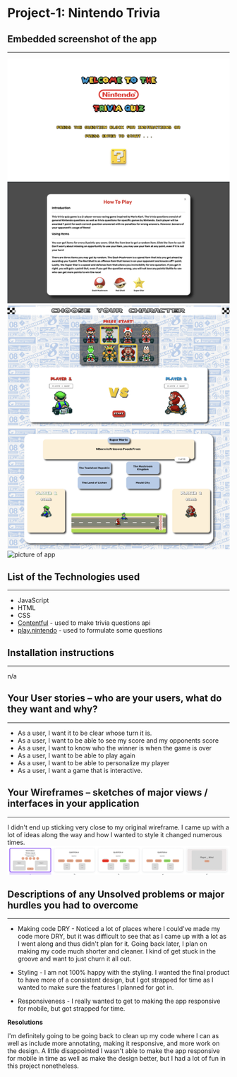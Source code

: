 # **Project-1: Nintendo Trivia**



## **Embedded screenshot of the app**
***
![picture of app](/appSS/app.png)
![picture of app](/appSS/app2.png)
![picture of app](/appSS/app3.png)
![picture of app](/appSS/app4.png)
![picture of app](/appSS/app5.png)

## **List of the Technologies used**
***
* JavaScript
* HTML
* CSS
* [Contentful](https://www.contentful.com/) - used to make trivia questions api
* [play.nintendo](https://play.nintendo.com/activities/skill-quizzes/) - used to formulate some questions

## **Installation instructions**
***
n/a

## **Your User stories – who are your users, what do they want and why?**
***
* As a user, I want it to be clear whose turn it is.
* As a user, I want to be able to see my score and my opponents score
* As a user, I want to know who the winner is when the game is over
* As a user, I want to be able to play again
* As a user, I want to be able to personalize my player
* As a user, I want a game that is interactive.

## **Your Wireframes – sketches of major views / interfaces in your application**
***
I didn't end up sticking very close to my original wireframe. I came up with a lot of ideas along the way and how I wanted to style it changed numerous times.
![wireframe](/appSS/wireframe.png)

## **Descriptions of any Unsolved problems or major hurdles you had to overcome**
***
* Making code DRY - Noticed a lot of places where I could've made my code more DRY, but it was difficult to see that as I came up with a lot as I went along and thus didn't plan for it. Going back later, I plan on making my code much shorter and cleaner. I kind of get stuck in the groove and want to just churn it all out.

* Styling - I am not 100% happy with the styling. I wanted the final product to have more of a consistent design, but I got strapped for time as I wanted to make sure the features I planned for got in.

* Responsiveness - I really wanted to get to making the app responsive for mobile, but got strapped for time.


**Resolutions**

I'm definitely going to be going back to clean up my code where I can as well as include more annotating, making it responsive, and more work on the design. A little disappointed I wasn't able to make the app responsive for mobile in time as well as make the design better, but I had a lot of fun in this project nonetheless.
